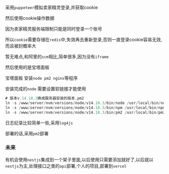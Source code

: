 采用`puppeteer`模拟卖家精灵登录,并获取cookie



然后使用cookie操作数据



因为卖家精灵服务端限制只能是同时登录一个账号



所以`cookie`需要存储在`redis`中,失效再去重新登录,否则一直登录cookie容易无效,而且被封概率大





暂无难点,和阿里的`scm`相比,简单很多,因为没有`iframe`



然后使用的是宝塔面板



宝塔面板  安装`node pm2 nginx`等程序



安装完成的`node` 需要设置软链接才能使用

```javascript
# 版本v.14.18.3换成服务器安装的版本,pm2
ln -s /www/server/nvm/versions/node/v14.18.3/bin/node /usr/local/bin/node
ln -s /www/server/nvm/versions/node/v14.18.3/bin/npm /usr/local/bin/npm
ln -s /www/server/nvm/versions/node/v14.18.3/bin/pm2 /usr/local/bin/pm2
```

日志纪录比较简单一些,采用`log4js`

部署的话,采用`pm2`部署



### 未来

有机会使用`nestjs`集成到一个架子里面,以后使用只需要添加就好了,以后就以`nestjs`为主,处理接口之类的`api`部署,个人的项目,部署到`vercel`

